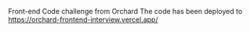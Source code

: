 Front-end Code challenge from Orchard
The code has been deployed to https://orchard-frontend-interview.vercel.app/

